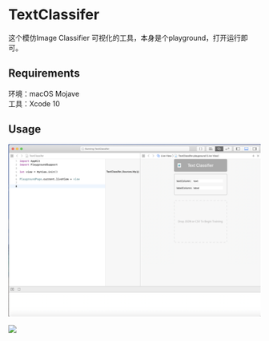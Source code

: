 # TextClassifer

这个模仿Image Classifier 可视化的工具，本身是个playground，打开运行即可。  
## **Requirements**
环境：macOS Mojave   
工具：Xcode 10  

## **Usage**
![](https://github.com/BlankSpace007/TextClassiferPlayground/blob/master/resource1.png)

![]("/resource2.png")